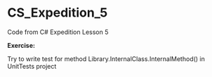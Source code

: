# CS_Expedition_5

Code from C# Expedition Lesson 5

<b>Exercise:</b>

Try to write test for method Library.InternalClass.InternalMethod() in UnitTests project
